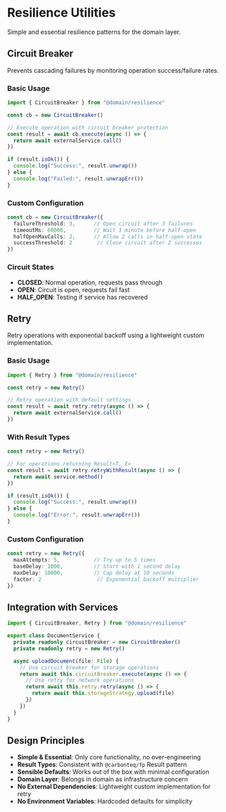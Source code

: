 # Resilience Utilities

Simple and essential resilience patterns for the domain layer.

## Circuit Breaker

Prevents cascading failures by monitoring operation success/failure rates.

### Basic Usage

```typescript
import { CircuitBreaker } from "@domain/resilience"

const cb = new CircuitBreaker()

// Execute operation with circuit breaker protection
const result = await cb.execute(async () => {
  return await externalService.call()
})

if (result.isOk()) {
  console.log("Success:", result.unwrap())
} else {
  console.log("Failed:", result.unwrapErr())
}
```

### Custom Configuration

```typescript
const cb = new CircuitBreaker({
  failureThreshold: 3,      // Open circuit after 3 failures
  timeoutMs: 60000,         // Wait 1 minute before half-open
  halfOpenMaxCalls: 2,      // Allow 2 calls in half-open state
  successThreshold: 2        // Close circuit after 2 successes
})
```

### Circuit States

- **CLOSED**: Normal operation, requests pass through
- **OPEN**: Circuit is open, requests fail fast
- **HALF_OPEN**: Testing if service has recovered

## Retry

Retry operations with exponential backoff using a lightweight custom implementation.

### Basic Usage

```typescript
import { Retry } from "@domain/resilience"

const retry = new Retry()

// Retry operation with default settings
const result = await retry.retry(async () => {
  return await externalService.call()
})
```

### With Result Types

```typescript
const retry = new Retry()

// For operations returning Result<T, E>
const result = await retry.retryWithResult(async () => {
  return await service.method()
})

if (result.isOk()) {
  console.log("Success:", result.unwrap())
} else {
  console.log("Error:", result.unwrapErr())
}
```

### Custom Configuration

```typescript
const retry = new Retry({
  maxAttempts: 5,           // Try up to 5 times
  baseDelay: 1000,          // Start with 1 second delay
  maxDelay: 10000,          // Cap delay at 10 seconds
  factor: 2                  // Exponential backoff multiplier
})
```

## Integration with Services

```typescript
import { CircuitBreaker, Retry } from "@domain/resilience"

export class DocumentService {
  private readonly circuitBreaker = new CircuitBreaker()
  private readonly retry = new Retry()

  async uploadDocument(file: File) {
    // Use circuit breaker for storage operations
    return await this.circuitBreaker.execute(async () => {
      // Use retry for network operations
      return await this.retry.retry(async () => {
        return await this.storageStrategy.upload(file)
      })
    })
  }
}
```

## Design Principles

- **Simple & Essential**: Only core functionality, no over-engineering
- **Result Types**: Consistent with `@carbonteq/fp` Result pattern
- **Sensible Defaults**: Works out of the box with minimal configuration
- **Domain Layer**: Belongs in domain as infrastructure concern
- **No External Dependencies**: Lightweight custom implementation for retry
- **No Environment Variables**: Hardcoded defaults for simplicity
